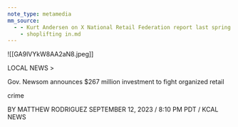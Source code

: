 ```yaml
---
note_type: metamedia
mm_source:
  - - Kurt Andersen on X National Retail Federation report last spring “‘organized retail crime’ was responsible for half the $94.5B in store merchandise” stolen. I fell for it. In fact about 5_. And “in most major cities
    - shoplifting in.md
---
```


![[GA9lVYkW8AA2aN8.jpeg]]

LOCAL NEWS >

Gov. Newsom announces $267 million
investment to fight organized retail

crime

BY MATTHEW RODRIGUEZ
SEPTEMBER 12, 2023 / 8:10 PM PDT / KCAL NEWS


